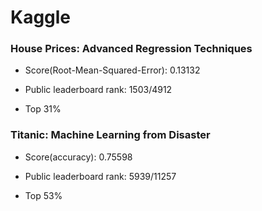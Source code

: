 # Kaggle

### House Prices: Advanced Regression Techniques

  * Score(Root-Mean-Squared-Error): 0.13132
  
  * Public leaderboard rank: 1503/4912
  
  * Top 31%
  
  


### Titanic: Machine Learning from Disaster

  * Score(accuracy): 0.75598 
  
  * Public leaderboard rank: 5939/11257
  
  * Top 53%
  
  
  
  
  

